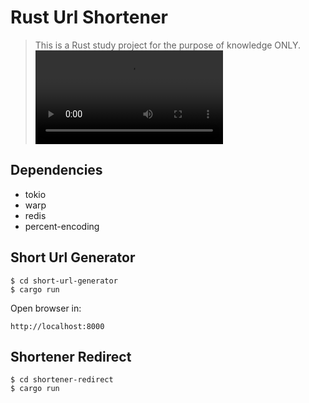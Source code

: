 


# Rust Url Shortener
> This is a Rust study project for the purpose of knowledge ONLY.
![](https://user-images.githubusercontent.com/8452419/122085323-fca16e00-cdd8-11eb-99fb-980c38027625.mov)
## Dependencies
- tokio
- warp
- redis
- percent-encoding 
## Short Url Generator
```
$ cd short-url-generator
$ cargo run
```
Open browser in:
```
http://localhost:8000
```
## Shortener Redirect
```
$ cd shortener-redirect
$ cargo run
```

